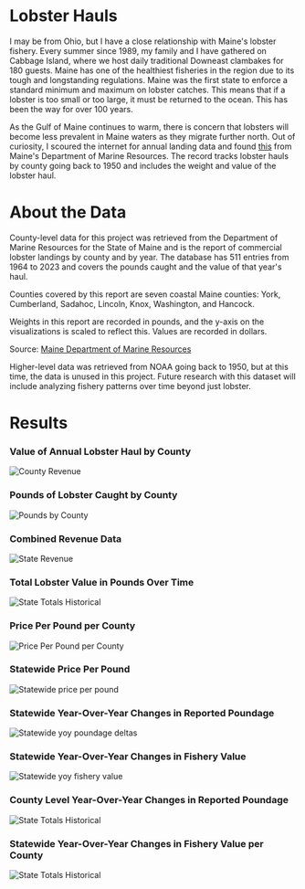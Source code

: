 # Lobster Hauls
I may be from Ohio, but I have a close relationship with Maine's lobster fishery. Every summer since 1989, my family and I have gathered on Cabbage Island, where we host daily traditional Downeast clambakes for 180 guests. Maine has one of the healthiest fisheries in the region due to its tough and longstanding regulations. Maine was the first state to enforce a standard minimum and maximum on lobster catches. This means that if a lobster is too small or too large, it must be returned to the ocean. This has been the way for over 100 years.

As the Gulf of Maine continues to warm, there is concern that lobsters will become less prevalent in Maine waters as they migrate further north. Out of curiosity, I scoured the internet for annual landing data and found [this](https://www.maine.gov/dmr/sites/maine.gov.dmr/files/inline-files/lobster.county_0.pdf) from Maine's Department of Marine Resources. The record tracks lobster hauls by county going back to 1950 and includes the weight and value of the lobster haul.

# About the Data
County-level data for this project was retrieved from the Department of Marine Resources for the State of Maine and is the report of commercial lobster landings by county and by year. The database has 511 entries from 1964 to 2023 and covers the pounds caught and the value of that year's haul.

Counties covered by this report are seven coastal Maine counties: York, Cumberland, Sadahoc, Lincoln, Knox, Washington, and Hancock.

Weights in this report are recorded in pounds, and the y-axis on the visualizations is scaled to reflect this. 
Values are recorded in dollars. 

Source: [Maine Department of Marine Resources](https://www.maine.gov/dmr/sites/maine.gov.dmr/files/inline-files/lobster.county_0.pdf)

Higher-level data was retrieved from NOAA going back to 1950, but at this time, the data is unused in this project. Future research with this dataset will include analyzing fishery patterns over time beyond just lobster.

# Results

### Value of Annual Lobster Haul by County
![County Revenue](Figs/CountyRevenue.svg "Revenue by County")

### Pounds of Lobster Caught by County
![Pounds by County](Figs/PoundsByCounty.svg "Lobster Pounds by County")

### Combined Revenue Data
![State Revenue](Figs/StateRevenue.svg "State Lobster Revenue Over Time")

### Total Lobster Value in Pounds Over Time
![State Totals Historical](Figs/TotalDollarsPerYear.svg "State Lobster Totals Over Time")

### Price Per Pound per County
![Price Per Pound per County](Figs/CountyPricePerPound.svg "Price Per Pound per County")

### Statewide Price Per Pound
![Statewide price per pound](Figs/StatePricePerPound.svg "Price Per Pound Statewide")

### Statewide Year-Over-Year Changes in Reported Poundage
![Statewide yoy poundage deltas](Figs/StatewidePoundDelta.svg "Changes in Poundage")

### Statewide Year-Over-Year Changes in Fishery Value
![Statewide yoy fishery value](Figs/StatewideRevenueDelta.svg "Changes in Value")

### County Level Year-Over-Year Changes in Reported Poundage
![State Totals Historical](Figs/CountyPoundDelta.svg "Changes in County Level Poundage")

### Statewide Year-Over-Year Changes in Fishery Value per County
![State Totals Historical](Figs/CountyValueDelta.svg "Changes in Value")